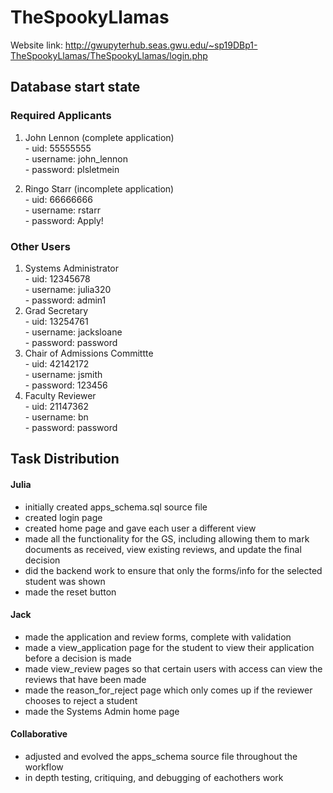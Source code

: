# TheSpookyLlamas

Website link: <http://gwupyterhub.seas.gwu.edu/~sp19DBp1-TheSpookyLlamas/TheSpookyLlamas/login.php>


## Database start state
### Required Applicants
  1. John Lennon (complete application)\
    - uid: 55555555\
    - username: john_lennon\
    - password: plsletmein
    
  2. Ringo Starr (incomplete application)\
    - uid: 66666666\
    - username: rstarr\
    - password: Apply!
    
### Other Users
  1. Systems Administrator\
    - uid: 12345678\
    - username: julia320\
    - password: admin1
  2. Grad Secretary\
    - uid: 13254761\
    - username: jacksloane\
    - password: password
  3. Chair of Admissions Committte\
    - uid: 42142172\
    - username: jsmith\
    - password: 123456
  4. Faculty Reviewer\
    - uid: 21147362\
    - username: bn\
    - password: password
    

## Task Distribution
#### Julia
  * initially created apps_schema.sql source file
  * created login page
  * created home page and gave each user a different view
  * made all the functionality for the GS, including allowing them to mark documents as received, view existing reviews, and update the final decision
  * did the backend work to ensure that only the forms/info for the selected student was shown
  * made the reset button
  
#### Jack
  * made the application and review forms, complete with validation
  * made a view_application page for the student to view their application before a decision is made
  * made view_review pages so that certain users with access can view the reviews that have been made
  * made the reason_for_reject page which only comes up if the reviewer chooses to reject a student
  * made the Systems Admin home page
  
#### Collaborative
  * adjusted and evolved the apps_schema source file throughout the workflow
  * in depth testing, critiquing, and debugging of eachothers work
